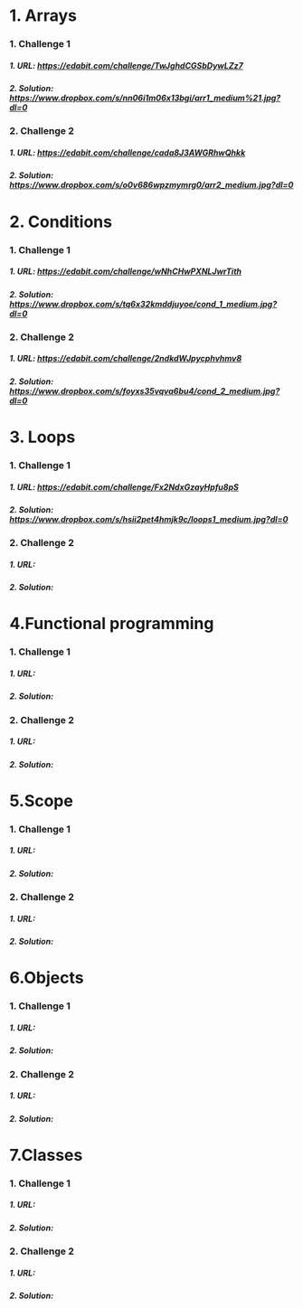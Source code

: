 #    1. Arrays
###       1. Challenge 1
#####            1. URL: https://edabit.com/challenge/TwJghdCGSbDywLZz7
#####            2. Solution: https://www.dropbox.com/s/nn06i1m06x13bgi/arr1_medium%21.jpg?dl=0
###        2. Challenge 2
#####           1. URL: https://edabit.com/challenge/cada8J3AWGRhwQhkk
#####            2. Solution: https://www.dropbox.com/s/o0v686wpzmymrg0/arr2_medium.jpg?dl=0
#    2. Conditions
###         1. Challenge 1
#####            1. URL: https://edabit.com/challenge/wNhCHwPXNLJwrTith
#####            2. Solution: https://www.dropbox.com/s/tq6x32kmddjuyoe/cond_1_medium.jpg?dl=0
###        2. Challenge 2
#####            1. URL: https://edabit.com/challenge/2ndkdWJpycphvhmv8
#####            2. Solution: https://www.dropbox.com/s/foyxs35vqva6bu4/cond_2_medium.jpg?dl=0
#    3. Loops
###        1. Challenge 1
#####            1. URL: https://edabit.com/challenge/Fx2NdxGzayHpfu8pS
#####            2. Solution: https://www.dropbox.com/s/hsii2pet4hmjk9c/loops1_medium.jpg?dl=0
###        2. Challenge 2
#####            1. URL: 
#####            2. Solution: 
#    4.Functional programming
###        1. Challenge 1
#####            1. URL: 
#####            2. Solution: 
###        2. Challenge 2
#####            1. URL: 
#####            2. Solution: 
#    5.Scope
###        1. Challenge 1
#####            1. URL: 
#####            2. Solution: 
###        2. Challenge 2
#####            1. URL: 
#####            2. Solution:
#    6.Objects
###        1. Challenge 1
#####            1. URL: 
#####            2. Solution: 
###        2. Challenge 2
#####            1. URL: 
#####            2. Solution:
#    7.Classes
###        1. Challenge 1
#####            1. URL: 
#####            2. Solution: 
###        2. Challenge 2
#####            1. URL: 
#####            2. Solution:
